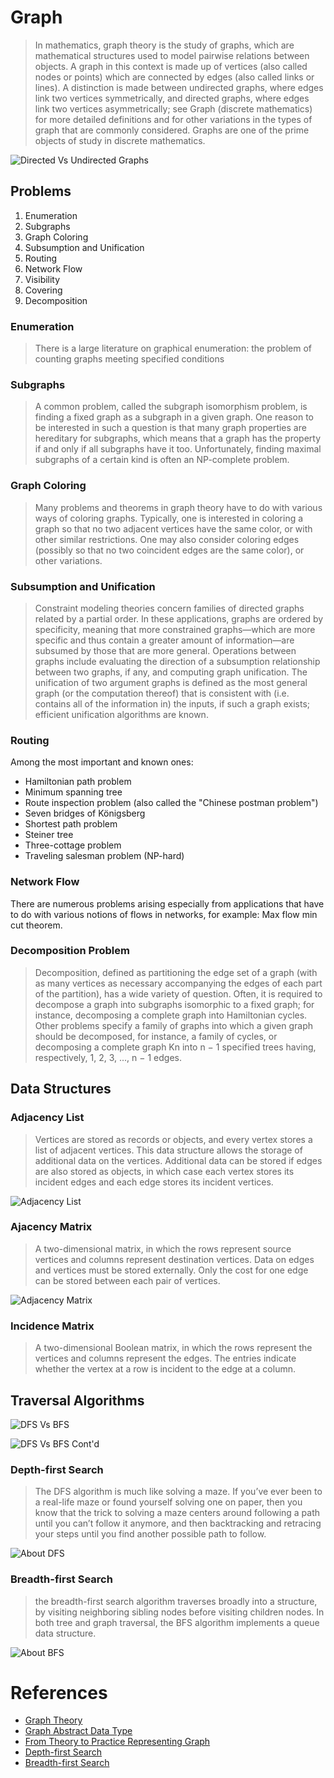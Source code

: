 # Graph

> In mathematics, graph theory is the study of graphs, which are mathematical structures used to model pairwise relations between objects. A graph in this context is made up of vertices (also called nodes or points) which are connected by edges (also called links or lines). A distinction is made between undirected graphs, where edges link two vertices symmetrically, and directed graphs, where edges link two vertices asymmetrically; see Graph (discrete mathematics) for more detailed definitions and for other variations in the types of graph that are commonly considered. Graphs are one of the prime objects of study in discrete mathematics.

![Directed Vs Undirected Graphs](https://miro.medium.com/max/1400/1*J9U-CK1N6X7WBAnz_m04SQ.jpeg)

## Problems

1. Enumeration
2. Subgraphs
3. Graph Coloring
4. Subsumption and Unification
5. Routing
6. Network Flow
7. Visibility
8. Covering
9. Decomposition

### Enumeration
> There is a large literature on graphical enumeration: the problem of counting graphs meeting specified conditions

### Subgraphs
> A common problem, called the subgraph isomorphism problem, is finding a fixed graph as a subgraph in a given graph. One reason to be interested in such a question is that many graph properties are hereditary for subgraphs, which means that a graph has the property if and only if all subgraphs have it too. Unfortunately, finding maximal subgraphs of a certain kind is often an NP-complete problem. 

### Graph Coloring
> Many problems and theorems in graph theory have to do with various ways of coloring graphs. Typically, one is interested in coloring a graph so that no two adjacent vertices have the same color, or with other similar restrictions. One may also consider coloring edges (possibly so that no two coincident edges are the same color), or other variations.

### Subsumption and Unification
> Constraint modeling theories concern families of directed graphs related by a partial order. In these applications, graphs are ordered by specificity, meaning that more constrained graphs—which are more specific and thus contain a greater amount of information—are subsumed by those that are more general. Operations between graphs include evaluating the direction of a subsumption relationship between two graphs, if any, and computing graph unification. The unification of two argument graphs is defined as the most general graph (or the computation thereof) that is consistent with (i.e. contains all of the information in) the inputs, if such a graph exists; efficient unification algorithms are known.

### Routing
Among the most important and known ones:

- Hamiltonian path problem
- Minimum spanning tree
- Route inspection problem (also called the "Chinese postman problem")
- Seven bridges of Königsberg
- Shortest path problem
- Steiner tree
- Three-cottage problem
- Traveling salesman problem (NP-hard)

### Network Flow
There are numerous problems arising especially from applications that have to do with various notions of flows in networks, for example: Max flow min cut theorem.

### Decomposition Problem
> Decomposition, defined as partitioning the edge set of a graph (with as many vertices as necessary accompanying the edges of each part of the partition), has a wide variety of question. Often, it is required to decompose a graph into subgraphs isomorphic to a fixed graph; for instance, decomposing a complete graph into Hamiltonian cycles. Other problems specify a family of graphs into which a given graph should be decomposed, for instance, a family of cycles, or decomposing a complete graph Kn into n − 1 specified trees having, respectively, 1, 2, 3, ..., n − 1 edges.

## Data Structures

### Adjacency List
> Vertices are stored as records or objects, and every vertex stores a list of adjacent vertices. This data structure allows the storage of additional data on the vertices. Additional data can be stored if edges are also stored as objects, in which case each vertex stores its incident edges and each edge stores its incident vertices.
 
![Adjacency List](https://miro.medium.com/max/1400/1*XPH-Z7fBfBT1mEcN03FOJA.jpeg)

### Ajacency Matrix
> A two-dimensional matrix, in which the rows represent source vertices and columns represent destination vertices. Data on edges and vertices must be stored externally. Only the cost for one edge can be stored between each pair of vertices.

![Adjacency Matrix](https://miro.medium.com/max/1000/1*bllOr7NiKf4YbNtqg1cEqA.jpeg)

### Incidence Matrix
> A two-dimensional Boolean matrix, in which the rows represent the vertices and columns represent the edges. The entries indicate whether the vertex at a row is incident to the edge at a column.

## Traversal Algorithms

![DFS Vs BFS](https://miro.medium.com/max/1400/1*ri9EgM7xLmrZmywgwt96pQ.jpeg)

![DFS Vs BFS Cont'd](https://miro.medium.com/max/1400/1*_v6x7az3pWGaBWYo-fYMwg.jpeg)

### Depth-first Search

> The DFS algorithm is much like solving a maze. If you’ve ever been to a real-life maze or found yourself solving one on paper, then you know that the trick to solving a maze centers around following a path until you can’t follow it anymore, and then backtracking and retracing your steps until you find another possible path to follow.

![About DFS](https://miro.medium.com/max/1000/1*cskJKPVMALaDnD2WMyJENA.jpeg)
### Breadth-first Search

> the breadth-first search algorithm traverses broadly into a structure, by visiting neighboring sibling nodes before visiting children nodes. In both tree and graph traversal, the BFS algorithm implements a queue data structure.

![About BFS](https://miro.medium.com/max/1000/1*uwLddOZZksio58lCixU-Dw.jpeg)
# References
- [Graph Theory](https://en.wikipedia.org/wiki/Graph_(abstract_data_type)#:~:text=A%20graph%20data%20structure%20consists,pairs%20for%20a%20directed%20graph.)
- [Graph Abstract Data Type](https://en.wikipedia.org/wiki/Graph_(abstract_data_type)#:~:text=A%20graph%20data%20structure%20consists,pairs%20for%20a%20directed%20graph.)
- [From Theory to Practice Representing Graph](https://medium.com/basecs/from-theory-to-practice-representing-graphs-cfd782c5be38)
- [Depth-first Search](https://medium.com/basecs/deep-dive-through-a-graph-dfs-traversal-8177df5d0f13)
- [Breadth-first Search](https://medium.com/basecs/going-broad-in-a-graph-bfs-traversal-959bd1a09255)